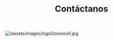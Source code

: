 ﻿---
layout: contacto
title: Contáctanos
permalink: /contact/
---

![/assets/images/logoOzonocell.jpg](/assets/images/logoOzonocell.jpg)


